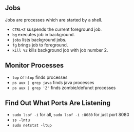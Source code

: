 ## Jobs

Jobs are processes which are started by a shell.

* `CTRL+Z` suspends the current foreground job.
* `bg` executes job in background.
* `jobs` lists background jobs.
* `fg` brings job to foreground.
* `kill %2` kills background job with job number 2.

## Monitor Processes

* `top` or `htop` finds processes
* `ps aux | grep java` finds java processes
* `ps aux | grep 'Z'` finds zombie/defunct processes

## Find Out What Ports Are Listening

* `sudo lsof -i` for all, `sudo lsof -i :8080` for just port 8080
* `ss -lntu`
* `sudo netstat -ltup`



